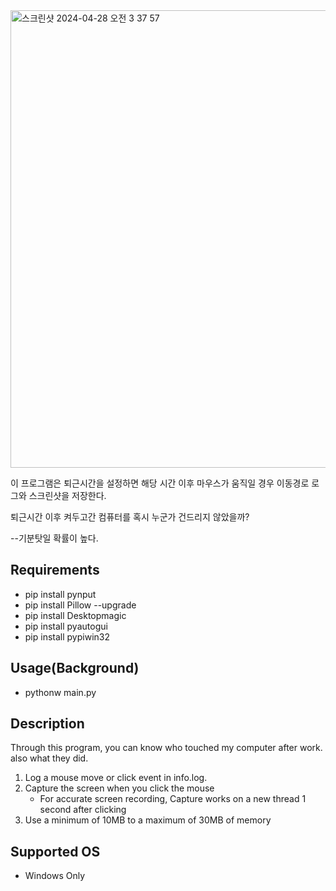 
<img width="732" alt="스크린샷 2024-04-28 오전 3 37 57" src="https://github.com/suchanmyoung/who-touch-my-computer/assets/87016418/bd2262a4-60a1-467a-9531-edf5a6e4d848">

이 프로그램은 퇴근시간을 설정하면 해당 시간 이후 마우스가 움직일 경우 이동경로 로그와 스크린샷을 저장한다.

퇴근시간 이후 켜두고간 컴퓨터를 혹시 누군가 건드리지 않았을까? 

--기분탓일 확률이 높다. 

## Requirements
- pip install pynput
- pip install Pillow --upgrade
- pip install Desktopmagic
- pip install pyautogui
- pip install pypiwin32

## Usage(Background)
- pythonw main.py

## Description
Through this program, you can know who touched my computer after work. also what they did.

1. Log a mouse move or click event in info.log.
2. Capture the screen when you click the mouse
    - For accurate screen recording, Capture works on a new thread 1 second after clicking
3. Use a minimum of 10MB to a maximum of 30MB of memory

## Supported OS
- Windows Only
